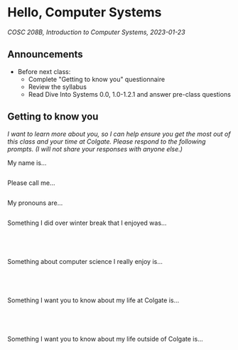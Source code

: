 # Hello, Computer Systems
_COSC 208B, Introduction to Computer Systems, 2023-01-23_

## Announcements
* Before next class:
    * Complete "Getting to know you" questionnaire
    * Review the syllabus
    * Read Dive Into Systems 0.0, 1.0-1.2.1 and answer pre-class questions

## Getting to know you
*I want to learn more about you, so I can help ensure you get the most out of this class and your time at Colgate. Please respond to the following prompts. (I will not share your responses with anyone else.)*

My name is...
```

```

Please call me...
```

```

My pronouns are...
```

```

Something I did over winter break that I enjoyed was...
```




```

Something about computer science I really enjoy is...
```




```

Something I want you to know about my life at Colgate is...
```




```
Something I want you to know about my life outside of Colgate is...

